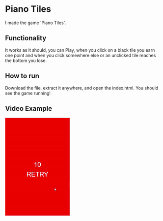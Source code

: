 # Piano Tiles
I made the game 'Piano Tiles'.
## Functionality
It works as it should, you can Play, when you click on a black tile you earn one point and when you click somewhere else or an unclicked tile reaches the bottom you lose.
## How to run
Download the file, extract it anywhere, and open the index.html. You should see the game running!
## Video Example
![](demo.gif)
